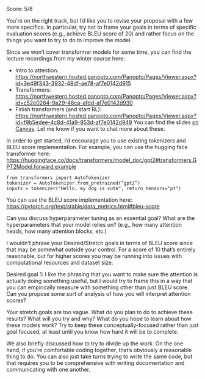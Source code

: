 Score: 5/8

You’re on the right track, but I’d like you to revise your proposal with a few more specifics. In particular, try not to frame your goals in terms of specific evaluation scores (e.g., achieve BLEU score of 20) and rather focus on the things you want to try to do to improve the model.

Since we won’t cover transformer models for some time, you can find the lecture recordings from my winter course here:
-	Intro to attention: https://northwestern.hosted.panopto.com/Panopto/Pages/Viewer.aspx?id=3e49f343-3932-48df-ae78-af7e0142d915
-	Transformers: https://northwestern.hosted.panopto.com/Panopto/Pages/Viewer.aspx?id=c52e0264-9a29-46ca-afdd-af7e0142d930
-	Finish transformers (and start RL): https://northwestern.hosted.panopto.com/Panopto/Pages/Viewer.aspx?id=f9b5edee-4c8d-41a9-853d-af7e0142d949
You can find the slides [on Canvas]( https://canvas.northwestern.edu/courses/189635/files/folder/Winter%20Slides). Let me know if you want to chat more about these.

In order to get started, I’d encourage you to use existing tokenizers and BLEU score implementation. For example, you can use the hugging face transformer here: https://huggingface.co/docs/transformers/model_doc/gpt2#transformers.GPT2Model.forward.example

```
from transformers import AutoTokenizer
tokenizer = AutoTokenizer.from_pretrained(“gpt2”)
inputs = tokenizer("Hello, my dog is cute", return_tensors="pt")
```

You can use the BLEU score implementation here: https://pytorch.org/text/stable/data_metrics.html#bleu-score

Can you discuss hyperparameter tuning as an essential goal? What are the hyperparameters that your model relies on? (e.g., how many attention heads, how many attention blocks, etc.)

I wouldn’t phrase your Desired/Stretch goals in terms of BLEU score since that may be somewhat outside your control. For a score of 10 that’s entirely reasonable, but for higher scores you may be running into issues with computational resources and dataset size.

Desired goal 1: I like the phrasing that you want to make sure the attention is actually doing something useful, but I would try to frame this in a way that you can empirically measure with something other than just BLEU score. Can you propose some sort of analysis of how you will interpret attention scores?

Your stretch goals are too vague. What do you plan to do to achieve these results? What will you try and why? What do you hope to learn about how these models work? Try to keep these conceptually-focused rather than just goal focused, at least until you know how hard it will be to complete.

We also briefly discussed how to try to divide up the work. On the one hand, if you’re comfortable coding together, that’s obviously a reasonable thing to do. You can also just take turns trying to write the same code, but that requires you to be comprehensive with writing documentation and communicating with one another. 

